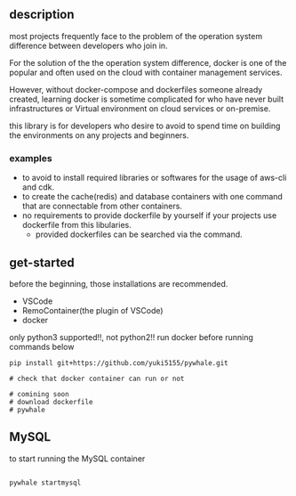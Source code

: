 ## description

most projects frequently face to the problem of the operation system difference between developers who join in.

For the solution of the the operation system difference, docker is one of the popular and often used on the cloud with container management services.

However, without docker-compose and dockerfiles someone already created, learning docker is sometime complicated for who have never built infrastructures or Virtual environment on cloud services or on-premise.

this library is for developers who desire to avoid to spend time on building the environments on any projects and beginners.

### examples

- to avoid to install required libraries or softwares for the usage of aws-cli and cdk.
- to create the cache(redis) and database containers with one command that are connectable from other containers.
- no requirements to provide dockerfile by yourself if your projects use dockerfile from this libularies.
    - provided dockerfiles can be searched via the command.

## get-started

before the beginning, those installations are recommended.

- VSCode
- RemoContainer(the plugin of VSCode)
- docker

only python3 supported!!, not python2!!
run docker before running commands below


```
pip install git+https://github.com/yuki5155/pywhale.git

# check that docker container can run or not

# comining soon
# download dockerfile
# pywhale 

```

## MySQL

to start running the MySQL container

```:python

pywhale startmysql

```

